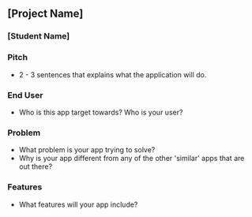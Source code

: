 
## [Project Name]

### [Student Name]

### Pitch
* 2 - 3 sentences that explains what the application will do.

### End User
* Who is this app target towards? Who is your user?

### Problem
* What problem is your app trying to solve? 
* Why is your app different from any of the other 'similar' apps that are out there?

### Features
* What features will your app include?